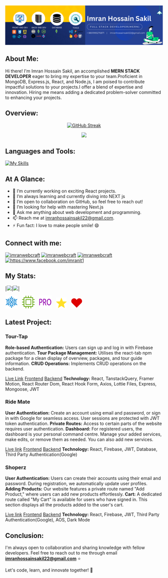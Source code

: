 ![Banner](https://github.com/imranwebcraft/imranwebcraft/blob/main/Image/Linkedin%20Cover%20Photo.png)

## About Me:
Hi there! I'm Imran Hossain Sakil, an accomplished **MERN STACK DEVELOPER** eager to bring my expertise to your team.Proficient in MongoDB, Express.js, React, and Node.js, I am poised to contribute impactful solutions to your projects.I offer a blend of expertise and innovation. Hiring me means adding a dedicated problem-solver committed to enhancing your projects.
## Overview:
<div align="center">

[![GitHub Streak](https://github-readme-streak-stats.herokuapp.com?user=imranwebcraft&theme=github-dark&card_width=500)](https://git.io/streak-stats)

![](http://github-profile-summary-cards.vercel.app/api/cards/profile-details?username=imranwebcraft&theme=github_dark)
</div>

## Languages and Tools:
[![My Skills](https://skillicons.dev/icons?i=react,js,html,css,bootstrap,tailwind,figma,xd,firebase,git,github,materialui,mongodb,nodejs,vite,vscode,powershell,postman)](https://skillicons.dev)

## At A Glance:
  - 🔭 I’m currently working on exciting React projects.<br>
  - 🌱 I’m always learning and currently diving into NEXT js<br>
  - 👯 I’m open to collaboration on GitHub, so feel free to reach out!<br>
  - 🤔 I’m looking for help with mastering Next.js<br>
  - 💬 Ask me anything about web development and programming.<br>
  - 📫 Reach me at imranhossainsakil22@gmail.com.<br>
  - ⚡ Fun fact: I love to make people smile! 😄

## Connect with me:

<p align="left">
<a href="mailto:imranhossainsakil22@gmail.com"><img  src="https://upload.wikimedia.org/wikipedia/commons/7/7e/Gmail_icon_%282020%29.svg" alt="imranwebcraft" height="30" width="30"/></a>
<a href="https://twitter.com/imranwebcraft" target="blank"><img  src="https://raw.githubusercontent.com/rahuldkjain/github-profile-readme-generator/master/src/images/icons/Social/twitter.svg" alt="imranwebcraft" height="30" width="40" /></a>
<a href="https://linkedin.com/in/imranwebcraft" target="blank"><img  src="https://raw.githubusercontent.com/rahuldkjain/github-profile-readme-generator/master/src/images/icons/Social/linked-in-alt.svg" alt="imranwebcraft" height="30" width="30" /></a>
<a href="https://www.facebook.com/imranit1" target="blank"><img  src="https://raw.githubusercontent.com/rahuldkjain/github-profile-readme-generator/master/src/images/icons/Social/facebook.svg" alt="https://www.facebook.com/imranit1" height="25" width="30" /></a>
</p>

## My Stats:
<div align="left">

|![](http://github-profile-summary-cards.vercel.app/api/cards/stats?username=imranwebcraft&theme=github_dark)|![](http://github-profile-summary-cards.vercel.app/api/cards/productive-time?username=imranwebcraft&theme=github_dark&utcOffset=8)|
</div>

<p align="left">
<a href='https://archiveprogram.github.com/'><img src='https://raw.githubusercontent.com/acervenky/animated-github-badges/master/assets/acbadge.gif' width='40' height='40'></a> <a href='https://docs.github.com/en/developers'><img src='https://raw.githubusercontent.com/acervenky/animated-github-badges/master/assets/devbadge.gif' width='40' height='40'></a> <a href='https://github.com/pricing'><img src='https://raw.githubusercontent.com/acervenky/animated-github-badges/master/assets/pro.gif' width='40' height='40'></a> <a href='https://stars.github.com/'><img src='https://raw.githubusercontent.com/acervenky/animated-github-badges/master/assets/starbadge.gif' width='35' height='35'></a> <a href='https://docs.github.com/en/github/supporting-the-open-source-community-with-github-sponsors'><img src='https://raw.githubusercontent.com/acervenky/animated-github-badges/master/assets/sponsorbadge.gif' width='35' height='35'></a> </p>

## Latest Project:

### Tour-Tap

**Role-based Authentication:** Users can sign up and log in with Firebase authentication.
**Tour Package Management:** Utilises the react-tab npm package for a clean display of overview, packages, and tour guide information.
**CRUD Operations:** Implements CRUD operations on the backend.

[Live Link](https://tour-tap.web.app) 
[Frontend](https://github.com/imranwebcraft/tour-tap-client) 
[Backend](https://github.com/imranwebcraft/tour-tap-server) 
**Technology:** React, TanstackQuery, Framer Motion, React Router Dom, React Hook Form, Axios, Lottie Files, Express, Mongoose, JWT
### Ride Mate

**User Authentication:** Create an account using email and password, or sign in with Google for seamless access. User sessions are protected with JWT token authentication.
**Private Routes:** Access to certain parts of the website requires user authentication.
**Dashboard:** For registered users, the dashboard is your personal command centre. Manage your added services, make edits, or remove them as needed. You can also add new services.

[Live link](https://pawsgo-7d6e0.web.app)
[Frontend](https://github.com/imranwebcraft/RideMate-Client)
[Backend](https://github.com/imranwebcraft/RideMate-Server)
**Technology:** React, Firebase, JWT, Database, Third Party Authentication(Google)


### Shoperz

**User Authentication:** Users can create their accounts using their email and password. During registration, we automatically update user profiles.
**Adding Products:** Our website features a private route named "Add Product," where users can add new products effortlessly.
**Cart:** A dedicated route called "My Cart" is available for users who have signed in. This section displays all the products added to the user's cart.

[Live link](https://shoperz-3e0d8.web.app)
[Frontend](https://github.com/imranwebcraft/Shoperz-Client)
[Backend](https://github.com/imranwebcraft/Shoperz-Server)
**Technology:** React, Firebase, JWT, Third Party Authentication(Google), AOS, Dark Mode


## Conclusion:
I'm always open to collaboration and sharing knowledge with fellow developers. Feel free to reach out to me through email **imranhossainsakil22@gmail.com** :star:

Let's code, learn, and innovate together! 🚀
